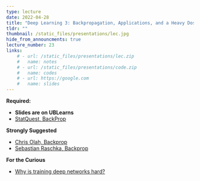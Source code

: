 ```yaml
---
type: lecture
date: 2022-04-28
title: "Deep Learning 3: Backpropagation, Applications, and a Heavy Dose of Humility"
tldr: ""
thumbnail: /static_files/presentations/lec.jpg
hide_from_announcments: true
lecture_number: 23
links: 
    # - url: /static_files/presentations/lec.zip
    #   name: notes
    # - url: /static_files/presentations/code.zip
    #   name: codes
    # - url: https://google.com
    #   name: slides
---
```


**Required:**
- **Slides are on UBLearns**
- [StatQuest, BackProp](https://www.youtube.com/watch?v=IN2XmBhILt4&list=PLblh5JKOoLUIxGDQs4LFFD--41Vzf-ME1&index=4&ab_channel=StatQuestwithJoshStarmer)

**Strongly Suggested**
- [Chris Olah, Backprop](http://colah.github.io/posts/2015-08-Backprop/)
- [Sebastian Raschka, Backprop](https://sebastianraschka.com/faq/docs/backprop-arbitrary.html)

**For the Curious**
- [Why is training deep networks hard?](http://neuralnetworksanddeeplearning.com/chap5.html)
<!-- **Suggested Readings:** -->
<!-- - [Readings 1](http://example.com) -->
